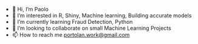 - 👋 Hi, I’m Paolo
- 👀 I’m interested in R, Shiny, Machine learning, Building accurate models
- 🌱 I’m currently learning Fraud Detection, Python
- 💞️ I’m looking to collaborate on small Machine Learning Projects
- 📫 How to reach me portolan.work@gmail.com

<!---
portolan75/portolan75 is a ✨ special ✨ repository because its `README.md` (this file) appears on your GitHub profile.
You can click the Preview link to take a look at your changes.
--->
